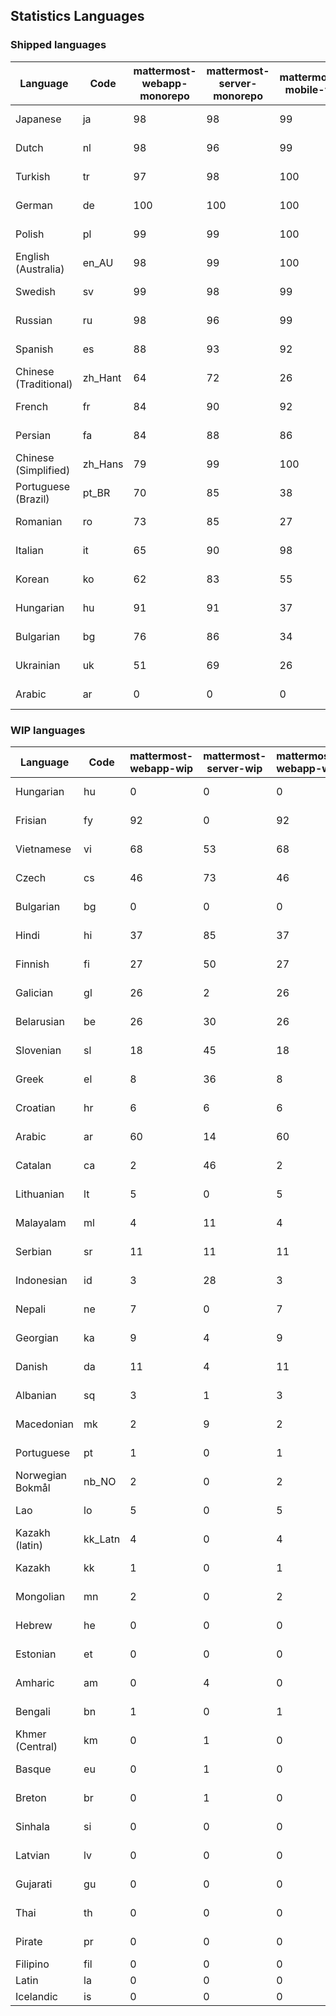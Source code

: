 ## Statistics Languages ##
###  Shipped languages  ###
|Language|Code|mattermost-webapp-monorepo|mattermost-server-monorepo|mattermost-mobile-v2|mattermost-desktop|focalboard-webapp|playbooks-webapp|calls-webapp|Total|Last Modified|
|---|---|---|---|---|---|---|---|---|---|---|
|Japanese|ja| 98| 98| 99| 100| 97| 100| 0| 98|2023-04-05T12:33:48.285710Z|
|Dutch|nl| 98| 96| 99| 100| 97| 100| 90| 97|2023-04-05T12:33:53.430040Z|
|Turkish|tr| 97| 98| 100| 100| 100| 100| 0| 97|2023-04-05T12:34:10.147893Z|
|German|de| 100| 100| 100| 100| 100| 100| 98| 95|2023-04-05T13:48:09.558911Z|
|Polish|pl| 99| 99| 100| 100| 100| 100| 0| 95|2023-04-05T12:33:56.802380Z|
|English (Australia)|en_AU| 98| 99| 100| 100| 100| 99| 0| 95|2023-04-05T12:33:32.399292Z|
|Swedish|sv| 99| 98| 99| 100| 97| 100| 0| 94|2023-04-05T12:34:07.417875Z|
|Russian|ru| 98| 96| 99| 100| 74| 59| 0| 93|2023-04-05T12:34:04.645378Z|
|Spanish|es| 88| 93| 92| 98| 47| 0| 20| 81|2023-04-05T12:33:35.073736Z|
|Chinese (Traditional)|zh_Hant| 64| 72| 26| 0| 97| 0| 0| 80|2023-04-05T12:34:17.998841Z|
|French|fr| 84| 90| 92| 96| 84| 27| 0| 80|2023-04-05T12:33:40.570754Z|
|Persian|fa| 84| 88| 86| 100| 26| 1| 0| 70|2023-04-05T12:33:37.576660Z|
|Chinese (Simplified)|zh_Hans| 79| 99| 100| 100| 97| 0| 0| 69|2023-04-05T12:34:15.322520Z|
|Portuguese (Brazil)|pt_BR| 70| 85| 38| 48| 100| 0| 66| 68|2023-04-05T12:33:59.153321Z|
|Romanian|ro| 73| 85| 27| 0| 0| 0| 0| 67|2023-04-05T12:34:01.848018Z|
|Italian|it| 65| 90| 98| 5| 62| 0| 0| 65|2023-04-05T12:33:45.685525Z|
|Korean|ko| 62| 83| 55| 100| 90| 53| 0| 64|2023-04-05T12:33:50.833877Z|
|Hungarian|hu| 91| 91| 37| 99| 90| 81| 0| 63|2023-04-05T12:33:42.889010Z|
|Bulgarian|bg| 76| 86| 34| 0| 0| 0| 0| 52|2023-04-05T12:33:27.131567Z|
|Ukrainian|uk| 51| 69| 26| 79| 53| 0| 0| 45|2023-04-05T12:34:12.691355Z|
|Arabic|ar| 0| 0| 0| 45| 45| 0| 0| 16|2023-03-30T14:03:02.494432Z|
###  WIP languages  ###
|Language|Code|mattermost-webapp-wip|mattermost-server-wip|mattermost-webapp-wip|Total|Last Modified|
|---|---|---|---|---|---|--|
|Hungarian|hu| 0| 0| 0| 63|2023-04-05T12:33:42.889010Z|
|Frisian|fy| 92| 0| 92| 61|2023-03-30T14:04:28.368728Z|
|Vietnamese|vi| 68| 53| 68| 59|2023-03-30T14:07:38.949883Z|
|Czech|cs| 46| 73| 46| 57|2023-03-30T14:03:41.659147Z|
|Bulgarian|bg| 0| 0| 0| 52|2023-04-05T12:33:27.131567Z|
|Hindi|hi| 37| 85| 37| 49|2023-03-30T14:04:54.856447Z|
|Finnish|fi| 27| 50| 27| 34|2023-03-30T14:04:14.936366Z|
|Galician|gl| 26| 2| 26| 31|2023-02-16T10:53:47.791156Z|
|Belarusian|be| 26| 30| 26| 27|2023-03-30T14:03:09.873427Z|
|Slovenian|sl| 18| 45| 18| 23|2023-03-30T14:07:12.677627Z|
|Greek|el| 8| 36| 8| 22|2023-03-30T14:03:55.229463Z|
|Croatian|hr| 6| 6| 6| 17|2023-04-05T19:19:44.288534Z|
|Arabic|ar| 60| 14| 60| 16|2023-03-30T14:03:02.494432Z|
|Catalan|ca| 2| 46| 2| 15|2023-02-22T22:19:51.633986Z|
|Lithuanian|lt| 5| 0| 5| 13|2023-04-04T16:23:21.890394Z|
|Malayalam|ml| 4| 11| 4| 13|2023-01-20T12:30:29.426169Z|
|Serbian|sr| 11| 11| 11| 13|2023-03-30T14:07:25.635161Z|
|Indonesian|id| 3| 28| 3| 11|2023-01-20T12:30:26.132977Z|
|Nepali|ne| 7| 0| 7| 11|2023-03-30T14:06:47.028356Z|
|Georgian|ka| 9| 4| 9| 8|2023-03-30T09:46:07.543767Z|
|Danish|da| 11| 4| 11| 8|2023-02-28T08:17:12.460986Z|
|Albanian|sq| 3| 1| 3| 8|2023-03-30T14:07:18.996586Z|
|Macedonian|mk| 2| 9| 2| 5|2023-02-16T10:52:34.237243Z|
|Portuguese|pt| 1| 0| 1| 4|2023-03-30T09:46:17.867459Z|
|Norwegian Bokmål|nb_NO| 2| 0| 2| 4|2023-03-30T09:46:13.174135Z|
|Lao|lo| 5| 0| 5| 3|2023-01-28T03:29:57.636840Z|
|Kazakh (latin)|kk_Latn| 4| 0| 4| 3|2023-01-09T16:04:40.142668Z|
|Kazakh|kk| 1| 0| 1| 2|2023-01-20T12:30:28.434837Z|
|Mongolian|mn| 2| 0| 2| 2|2023-02-16T02:00:14.011643Z|
|Hebrew|he| 0| 0| 0| 1|2023-01-20T12:30:24.610278Z|
|Estonian|et| 0| 0| 0| 1|2022-06-16T11:17:55.844464Z|
|Amharic|am| 0| 4| 0| 1|2020-07-04T19:22:35.416407Z|
|Bengali|bn| 1| 0| 1| 1|2022-06-18T00:07:36.707192Z|
|Khmer (Central)|km| 0| 1| 0| 0|2022-05-06T14:27:58.323957Z|
|Basque|eu| 0| 1| 0| 0|2021-06-22T14:46:44.626603Z|
|Breton|br| 0| 1| 0| 0|2022-10-20T14:33:30.929526Z|
|Sinhala|si| 0| 0| 0| 0|2022-10-24T11:26:43.423982Z|
|Latvian|lv| 0| 0| 0| 0|2022-12-17T23:24:22.390841Z|
|Gujarati|gu| 0| 0| 0| 0|2021-09-27T12:12:04.194601Z|
|Thai|th| 0| 0| 0| 0|2022-05-03T14:48:59.991556Z|
|Pirate|pr| 0| 0| 0| 0|2022-06-28T08:46:29.046651Z|
|Filipino|fil| 0| 0| 0| 0||
|Latin|la| 0| 0| 0| 0||
|Icelandic|is| 0| 0| 0| 0||
